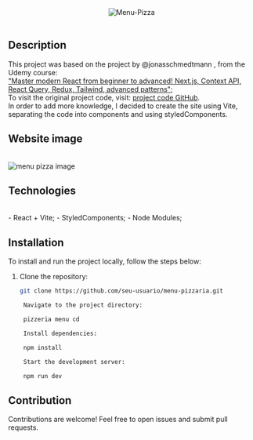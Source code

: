 <div align="center">
<img src="https://i.ibb.co/mz7H2tC/Menu-Pizza.png" alt="Menu-Pizza">
</div>
<br>

## Description

This project was based on the project by @jonasschmedtmann , from the Udemy course: 
<br>
<a href="https://compassuol.udemy.com/course/the-ultimate-react-course">"Master modern React from beginner to advanced! Next.js, Context API, React Query, Redux, Tailwind, advanced patterns"</a>;<br>
To visit the original project code, visit: [project code GitHub](https://github.com/jonasschmedtmann/ultimate-react-course/tree/main/03-pizza-menu).<br>
In order to add more knowledge, I decided to create the site using Vite, separating the code into components and using styledComponents.

## Website image
<br>
<img src="https://i.ibb.co/cDntKpJ/Pizza-menu-project.png" alt="menu pizza image">
<br>

## Technologies
<br>
- React + Vite;
- StyledComponents;
- Node Modules;

## Installation

To install and run the project locally, follow the steps below:

1. Clone the repository:
   ```bash
   git clone https://github.com/seu-usuario/menu-pizzaria.git

    Navigate to the project directory:

    pizzeria menu cd

    Install dependencies:

    npm install

    Start the development server:

    npm run dev

## Contribution

Contributions are welcome! Feel free to open issues and submit pull requests.

